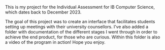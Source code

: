 This is my project for the Individual Assessment for IB Computer Science, which dates back to December 2023.

The goal of this project was to create an interface that facilitates students setting up meetings with their university counsellors. 
I've also added a folder with documentation of the different stages I went through in order to achieve the end product, for those who are curious. 
Within this folder is also a video of the program in action! Hope you enjoy.
